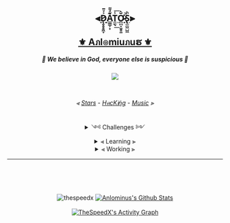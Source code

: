 <!-- <div align="center">

![image](https://user-images.githubusercontent.com/51442719/146544018-ce62fbbb-f481-422f-ba19-0ade2825cf57.png)

</div> -->

<h2 align="center">
 
 ⫷[D̷̨̥̥̥͖̞͐ͮ̄A̳̳̹̟̋ͣ͌ͅT̼̼̖̾͟͞Ơ̷̴̪̪̝͈̥͈̆̀̚S̢̼̼͖̺͖ͪ](https://github.com/Anlominus/Anlominus/blob/main/DATOS.md)⫸
 
</h2>

<h2 align="center"><a href="https://github.com/Anlominus/Anlominus">⚜️ Aภl๏miuภuຮ ⚜️</a></h2>

<h5 align="center">🔱 We believe in God, everyone else is suspicious 🔱</h5>

<h6 align="center">
<p>
  <img align="center"
    src="https://github-readme-stats.vercel.app/api/top-langs/?username=Anlominus&langs_count=8&theme=react" />
</p>

 <br>

⫷ [Stars](https://github.com/Anlominus?tab=stars) - [HคcKᎥήg](https://github.com/Anlominus/HacKing) - [Music](https://github.com/Anlominus/Music) ⫸

</h6>

<details align="center">

 <summary>
༺ Challenges ༻ 
  </summary>
 
<h5> 

<a href="https://tryhackme.com/p/Anlominus">Try Hack Me</a> - <a href="https://scs.hacking-lab.com/events">Hacking Lab</a> - <a href="https://hackerone.com/anlominus?type=user">HackerOne</a> - <a href="https://www.ctfsecurinets.com/users/3839">ctfsecurinets</a> - <a href="https://www.root-me.org/%E2%80%AAAnlominus?inc=info&lang=en">root-me</a> - [LeetCode](https://leetcode.com/Anlominus/) - [HackTheBox](https://www.hackthebox.com/home/users/profile/150095) 
    
</h5>

</details>


<details align="center">

 <summary>
⫷ Learning ⫸
  </summary>
 <h5>

<a href="https://docs.microsoft.com/en-us/users/anlominus/">Microsoft Learn</a> ~ 
<a href="https://www.markdownguide.org/tools/">Markdown Guide Markdown Guide</a>
  
 </h5>
</details>


<details align="center">

 <summary>
⫷ Working ⫸
  </summary>
 <h5>

  <p align="">CodePen: <a href="https://codepen.io/Anlominus">CodePen</a></p>
  <p align="">CodePen: <a href="https://codepen.io/Anlominus/project/full/ZRoBbv">Leon Yaakobov FX</a></p>
  <p align="">CodePen: <a href="https://cdpn.io/Anlominus/debug/eYGBGEa/yPAJjRVDXBoA">WebSite</p></a>
 
 </h5>
</details>

---
 
<p align="center"><a href="https://github.com/Anlominus">
 <br>
 
 
<div align="center">
<br>

<br>

<a>
  <img align="center" src="https://github-readme-streak-stats.herokuapp.com/?user=anlominus&theme=black-ice" alt="thespeedx" />
</a>

<a href="https://github.com/Anlominus">
  <img align="center" alt="Anlominus's Github Stats"
    src="https://github-readme-stats.vercel.app/api?username=Anlominus&show_icons=true&count_private=true&theme=react&bg_color=151515" />
</a>

<br/>
<br>
<a href="https://github.com/TheSpeedX">
  <img alt="TheSpeedX's Activity Graph" src="https://activity-graph.herokuapp.com/graph?username=Anlominus&bg_color=0D1117&color=5BCDEC&line=5BCDEC&point=FFFFFF&hide_border=true" /></a>

  </div>
